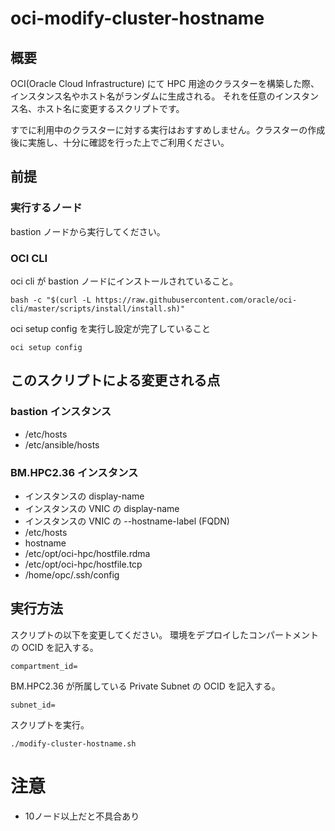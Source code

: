 # oci-modify-cluster-hostname
## 概要
OCI(Oracle Cloud Infrastructure) にて HPC 用途のクラスターを構築した際、インスタンス名やホスト名がランダムに生成される。
それを任意のインスタンス名、ホスト名に変更するスクリプトです。

すでに利用中のクラスターに対する実行はおすすめしません。クラスターの作成後に実施し、十分に確認を行った上でご利用ください。

## 前提
### 実行するノード
bastion ノードから実行してください。
### OCI CLI
oci cli が bastion ノードにインストールされていること。
```
bash -c "$(curl -L https://raw.githubusercontent.com/oracle/oci-cli/master/scripts/install/install.sh)"
```

oci setup config を実行し設定が完了していること
```
oci setup config
```


## このスクリプトによる変更される点
### bastion インスタンス
- /etc/hosts
- /etc/ansible/hosts

### BM.HPC2.36 インスタンス
- インスタンスの display-name
- インスタンスの VNIC の display-name
- インスタンスの VNIC の --hostname-label (FQDN)
- /etc/hosts
- hostname
- /etc/opt/oci-hpc/hostfile.rdma
- /etc/opt/oci-hpc/hostfile.tcp
- /home/opc/.ssh/config

## 実行方法 
スクリプトの以下を変更してください。
環境をデプロイしたコンパートメントの OCID を記入する。
```
compartment_id=
```

BM.HPC2.36 が所属している Private Subnet の OCID を記入する。
```
subnet_id=
```

スクリプトを実行。
```
./modify-cluster-hostname.sh
```

# 注意
- 10ノード以上だと不具合あり

